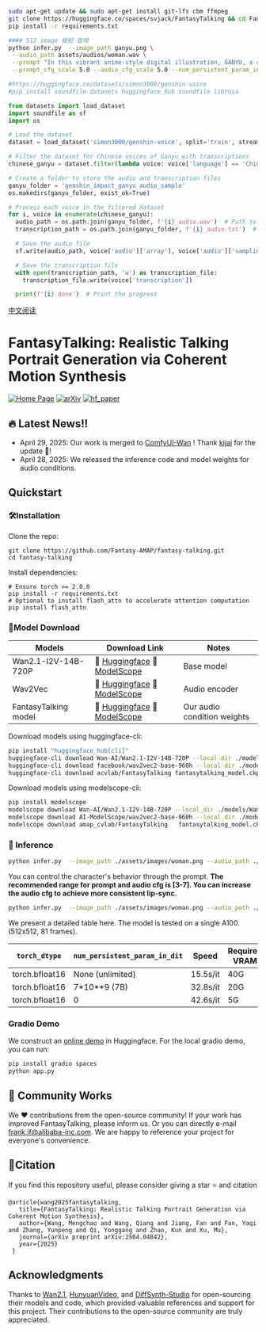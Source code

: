 ```bash
sudo apt-get update && sudo apt-get install git-lfs cbm ffmpeg
git clone https://huggingface.co/spaces/svjack/FantasyTalking && cd FantasyTalking
pip install -r requirements.txt

#### 512 image 极短 音频
python infer.py  --image_path ganyu.png \
 --audio_path assets/audios/woman.wav \
 --prompt "In this vibrant anime-style digital illustration, GANYU, a character with light blue hair and red horns, is depicted sitting at a café table. She holds a white coffee cup with a logo, steam rising from it, and a plate with a cake and fruit. She wears a white shirt and a black apron. The background shows a cozy café with wooden walls, potted plants, and soft lighting. The overall atmosphere is warm and inviting." \
 --prompt_cfg_scale 5.0 --audio_cfg_scale 5.0 --num_persistent_param_in_dit 7000000000
```

```python
#https://huggingface.co/datasets/simon3000/genshin-voice
#pip install soundfile datasets huggingface_hub soundfile librosa

from datasets import load_dataset
import soundfile as sf
import os

# Load the dataset
dataset = load_dataset('simon3000/genshin-voice', split='train', streaming=True)

# Filter the dataset for Chinese voices of Ganyu with transcriptions
chinese_ganyu = dataset.filter(lambda voice: voice['language'] == 'Chinese' and voice['speaker'] == 'Ganyu' and voice['transcription'] != '')

# Create a folder to store the audio and transcription files
ganyu_folder = 'genshin_impact_ganyu_audio_sample'
os.makedirs(ganyu_folder, exist_ok=True)

# Process each voice in the filtered dataset
for i, voice in enumerate(chinese_ganyu):
  audio_path = os.path.join(ganyu_folder, f'{i}_audio.wav')  # Path to save the audio file
  transcription_path = os.path.join(ganyu_folder, f'{i}_audio.txt')  # Path to save the transcription file

  # Save the audio file
  sf.write(audio_path, voice['audio']['array'], voice['audio']['sampling_rate'])

  # Save the transcription file
  with open(transcription_path, 'w') as transcription_file:
    transcription_file.write(voice['transcription'])

  print(f'{i} done')  # Print the progress

```

[中文阅读](./README_zh.md)
# FantasyTalking: Realistic Talking Portrait Generation via Coherent Motion Synthesis

[![Home Page](https://img.shields.io/badge/Project-<Website>-blue.svg)](https://fantasy-amap.github.io/fantasy-talking/)
[![arXiv](https://img.shields.io/badge/Arxiv-2504.04842-b31b1b.svg?logo=arXiv)](https://arxiv.org/abs/2504.04842)
[![hf_paper](https://img.shields.io/badge/🤗-Paper%20In%20HF-red.svg)](https://huggingface.co/papers/2504.04842)

## 🔥 Latest News!!
* April 29, 2025: Our work is merged to [ComfyUI-Wan](https://github.com/kijai/ComfyUI-WanVideoWrapper) ! Thank [kijai](https://github.com/kijai) for the update 👏!
* April 28, 2025: We released the inference code and model weights for audio conditions.


<!-- ![Fig.1](https://github.com/Fantasy-AMAP/fantasy-talking/blob/main/assert/fig0_1_0.png) -->


## Quickstart
### 🛠️Installation

Clone the repo:

```
git clone https://github.com/Fantasy-AMAP/fantasy-talking.git
cd fantasy-talking
```

Install dependencies:
```
# Ensure torch >= 2.0.0
pip install -r requirements.txt
# Optional to install flash_attn to accelerate attention computation
pip install flash_attn
```

### 🧱Model Download
| Models        |                       Download Link                                           |    Notes                      |
| --------------|-------------------------------------------------------------------------------|-------------------------------|
| Wan2.1-I2V-14B-720P  |      🤗 [Huggingface](https://huggingface.co/Wan-AI/Wan2.1-I2V-14B-720P)    🤖 [ModelScope](https://www.modelscope.cn/models/Wan-AI/Wan2.1-I2V-14B-720P)     | Base model
| Wav2Vec |      🤗 [Huggingface](https://huggingface.co/facebook/wav2vec2-base-960h)    🤖 [ModelScope](https://modelscope.cn/models/AI-ModelScope/wav2vec2-base-960h)      | Audio encoder
| FantasyTalking model      |      🤗 [Huggingface](https://huggingface.co/acvlab/FantasyTalking/)     🤖 [ModelScope](https://www.modelscope.cn/models/amap_cvlab/FantasyTalking/)         | Our audio condition weights

Download models using huggingface-cli:
``` sh
pip install "huggingface_hub[cli]"
huggingface-cli download Wan-AI/Wan2.1-I2V-14B-720P --local-dir ./models/Wan2.1-I2V-14B-720P
huggingface-cli download facebook/wav2vec2-base-960h --local-dir ./models/wav2vec2-base-960h
huggingface-cli download acvlab/FantasyTalking fantasytalking_model.ckpt --local-dir ./models
```

Download models using modelscope-cli:
``` sh
pip install modelscope
modelscope download Wan-AI/Wan2.1-I2V-14B-720P --local_dir ./models/Wan2.1-I2V-14B-720P
modelscope download AI-ModelScope/wav2vec2-base-960h --local_dir ./models/wav2vec2-base-960h
modelscope download amap_cvlab/FantasyTalking   fantasytalking_model.ckpt  --local_dir ./models
```

### 🔑 Inference
``` sh
python infer.py  --image_path ./assets/images/woman.png --audio_path ./assets/audios/woman.wav
```
You can control the character's behavior through the prompt. **The recommended range for prompt and audio cfg is [3-7]. You can increase the audio cfg to achieve more consistent lip-sync.**
``` sh
python infer.py  --image_path ./assets/images/woman.png --audio_path ./assets/audios/woman.wav --prompt "The person is speaking enthusiastically, with their hands continuously waving." --prompt_cfg_scale 5.0 --audio_cfg_scale 5.0
```

We present a detailed table here. The model is tested on a single A100.(512x512, 81 frames).

|`torch_dtype`|`num_persistent_param_in_dit`|Speed|Required VRAM|
|-|-|-|-|
|torch.bfloat16|None (unlimited)|15.5s/it|40G|
|torch.bfloat16|7*10**9 (7B)|32.8s/it|20G|
|torch.bfloat16|0|42.6s/it|5G|

### Gradio Demo
We construct an [online demo](https://huggingface.co/spaces/acvlab/FantasyTalking) in Huggingface.
For the local gradio demo, you can run:
``` sh
pip install gradio spaces
python app.py
```

## 🧩 Community Works
We ❤️ contributions from the open-source community! If your work has improved FantasyTalking, please inform us.
Or you can directly e-mail [frank.jf@alibaba-inc.com](mailto://frank.jf@alibaba-inc.com). We are happy to reference your project for everyone's convenience.

## 🔗Citation
If you find this repository useful, please consider giving a star ⭐ and citation
```
@article{wang2025fantasytalking,
   title={FantasyTalking: Realistic Talking Portrait Generation via Coherent Motion Synthesis},
   author={Wang, Mengchao and Wang, Qiang and Jiang, Fan and Fan, Yaqi and Zhang, Yunpeng and Qi, Yonggang and Zhao, Kun and Xu, Mu},
   journal={arXiv preprint arXiv:2504.04842},
   year={2025}
 }
```

## Acknowledgments
Thanks to [Wan2.1](https://github.com/Wan-Video/Wan2.1), [HunyuanVideo](https://github.com/Tencent/HunyuanVideo), and [DiffSynth-Studio](https://github.com/modelscope/DiffSynth-Studio) for open-sourcing their models and code, which provided valuable references and support for this project. Their contributions to the open-source community are truly appreciated.
